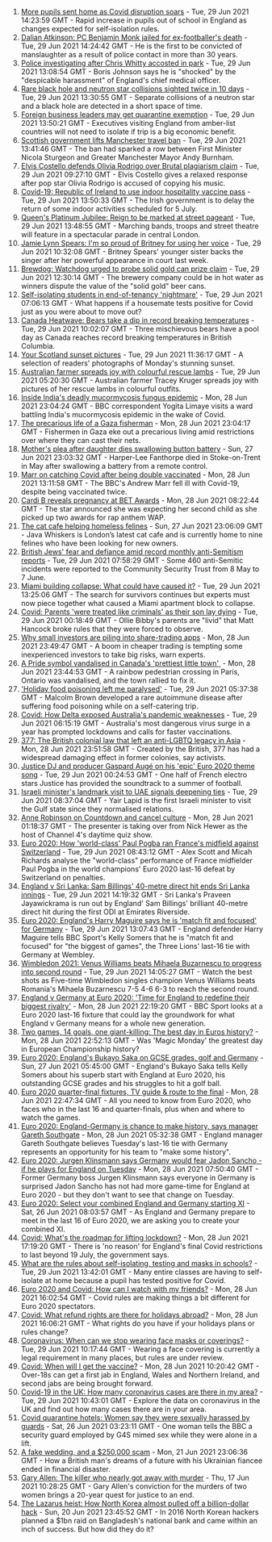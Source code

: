 1. [More pupils sent home as Covid disruption soars](https://www.bbc.co.uk/news/education-57640397) - Tue, 29 Jun 2021 14:23:59 GMT - Rapid increase in pupils out of school in England as changes expected for self-isolation rules.
2. [Dalian Atkinson: PC Benjamin Monk jailed for ex-footballer's death](https://www.bbc.co.uk/news/uk-england-shropshire-57603091) - Tue, 29 Jun 2021 14:24:42 GMT - He is the first to be convicted of manslaughter as a result of police contact in more than 30 years.
3. [Police investigating after Chris Whitty accosted in park](https://www.bbc.co.uk/news/uk-57648608) - Tue, 29 Jun 2021 13:08:54 GMT - Boris Johnson says he is "shocked" by the "despicable harassment" of England's chief medical officer.
4. [Rare black hole and neutron star collisions sighted twice in 10 days](https://www.bbc.co.uk/news/science-environment-57639520) - Tue, 29 Jun 2021 13:30:55 GMT - Separate collisions of a neutron star and a black hole are detected in a short space of time.
5. [Foreign business leaders may get quarantine exemption](https://www.bbc.co.uk/news/business-57644437) - Tue, 29 Jun 2021 13:50:21 GMT - Executives visiting England from amber-list countries will not need to isolate if trip is a big economic benefit.
6. [Scottish government lifts Manchester travel ban](https://www.bbc.co.uk/news/uk-scotland-57652436) - Tue, 29 Jun 2021 13:41:46 GMT - The ban had sparked a row between First Minister Nicola Sturgeon and Greater Manchester Mayor Andy Burnham.
7. [Elvis Costello defends Olivia Rodrigo over Brutal plagiarism claim](https://www.bbc.co.uk/news/entertainment-arts-57650176) - Tue, 29 Jun 2021 09:27:10 GMT - Elvis Costello gives a relaxed response after pop star Olivia Rodrigo is accused of copying his music.
8. [Covid-19: Republic of Ireland to use indoor hospitality vaccine pass](https://www.bbc.co.uk/news/world-europe-57649546) - Tue, 29 Jun 2021 13:50:33 GMT - The Irish government is to delay the return of some indoor activities scheduled for 5 July.
9. [Queen's Platinum Jubilee: Reign to be marked at street pageant](https://www.bbc.co.uk/news/uk-57653812) - Tue, 29 Jun 2021 13:48:55 GMT - Marching bands, troops and street theatre will feature in a spectacular parade in central London.
10. [Jamie Lynn Spears: I'm so proud of Britney for using her voice](https://www.bbc.co.uk/news/entertainment-arts-57649648) - Tue, 29 Jun 2021 10:32:08 GMT - Britney Spears' younger sister backs the singer after her powerful appearance in court last week.
11. [Brewdog: Watchdog urged to probe solid gold can prize claim](https://www.bbc.co.uk/news/business-57650685) - Tue, 29 Jun 2021 12:30:14 GMT - The brewery company could be in hot water as winners dispute the value of the "solid gold" beer cans.
12. [Self-isolating students in end-of-tenancy 'nightmare'](https://www.bbc.co.uk/news/newsbeat-57644652) - Tue, 29 Jun 2021 07:06:13 GMT - What happens if a housemate tests positive for Covid just as you were about to move out?
13. [Canada Heatwave: Bears take a dip in record breaking temperatures](https://www.bbc.co.uk/news/world-us-canada-57651894) - Tue, 29 Jun 2021 10:02:07 GMT - Three mischievous bears have a pool day as Canada reaches record breaking temperatures in British Columbia.
14. [Your Scotland sunset pictures](https://www.bbc.co.uk/news/uk-scotland-57651156) - Tue, 29 Jun 2021 11:36:17 GMT - A selection of readers' photographs of Monday's stunning sunset.
15. [Australian farmer spreads joy with colourful rescue lambs](https://www.bbc.co.uk/news/world-australia-57633456) - Tue, 29 Jun 2021 05:20:30 GMT - Australian farmer Tracey Kruger spreads joy with pictures of her rescue lambs in colourful outfits.
16. [Inside India's deadly mucormycosis fungus epidemic](https://www.bbc.co.uk/news/world-asia-india-57643738) - Mon, 28 Jun 2021 23:04:24 GMT - BBC correspondent Yogita Limaye visits a ward battling India's mucormycosis epidemic in the wake of Covid.
17. [The precarious life of a Gaza fisherman](https://www.bbc.co.uk/news/world-middle-east-57643737) - Mon, 28 Jun 2021 23:04:17 GMT - Fishermen in Gaza eke out a precarious living amid restrictions over where they can cast their nets.
18. [Mother's plea after daughter dies swallowing button battery](https://www.bbc.co.uk/news/uk-57614838) - Sun, 27 Jun 2021 23:03:32 GMT - Harper-Lee Fanthorpe died in Stoke-on-Trent in May after swallowing a battery from a remote control.
19. [Marr on catching Covid after being double vaccinated](https://www.bbc.co.uk/news/health-57640550) - Mon, 28 Jun 2021 13:11:58 GMT - The BBC's Andrew Marr fell ill with Covid-19, despite being vaccinated twice.
20. [Cardi B reveals pregnancy at BET Awards](https://www.bbc.co.uk/news/entertainment-arts-57635316) - Mon, 28 Jun 2021 08:22:44 GMT - The star announced she was expecting her second child as she picked up two awards for rap anthem WAP.
21. [The cat cafe helping homeless felines](https://www.bbc.co.uk/news/uk-england-london-57599899) - Sun, 27 Jun 2021 23:06:09 GMT - Java Whiskers is London’s latest cat cafe and is currently home to nine felines who have been looking for new owners.
22. [British Jews' fear and defiance amid record monthly anti-Semitism reports](https://www.bbc.co.uk/news/uk-57339266) - Tue, 29 Jun 2021 07:58:29 GMT - Some 460 anti-Semitic incidents were reported to the Community Security Trust from 8 May to 7 June.
23. [Miami building collapse: What could have caused it?](https://www.bbc.co.uk/news/world-us-canada-57651025) - Tue, 29 Jun 2021 13:25:06 GMT - The search for survivors continues but experts must now piece together what caused a Miami apartment block to collapse.
24. [Covid: Parents 'were treated like criminals' as their son lay dying](https://www.bbc.co.uk/news/uk-england-essex-57503382) - Tue, 29 Jun 2021 00:18:49 GMT - Ollie Bibby's parents are "livid" that Matt Hancock broke rules that they were forced to observe.
25. [Why small investors are piling into share-trading apps](https://www.bbc.co.uk/news/business-57466918) - Mon, 28 Jun 2021 23:49:47 GMT - A boom in cheaper trading is tempting some inexperienced investors to take big risks, warn experts.
26. [A Pride symbol vandalised in Canada's 'prettiest little town' ](https://www.bbc.co.uk/news/world-us-canada-57616677) - Mon, 28 Jun 2021 23:44:53 GMT - A rainbow pedestrian crossing in Paris, Ontario was vandalised, and the town rallied to fix it.
27. ['Holiday food poisoning left me paralysed'](https://www.bbc.co.uk/news/uk-scotland-edinburgh-east-fife-57598624) - Tue, 29 Jun 2021 05:37:38 GMT - Malcolm Brown developed a rare autoimmune disease after suffering food poisoning while on a self-catering trip.
28. [Covid: How Delta exposed Australia's pandemic weaknesses](https://www.bbc.co.uk/news/world-australia-57647413) - Tue, 29 Jun 2021 06:15:19 GMT - Australia's most dangerous virus surge in a year has prompted lockdowns and calls for faster vaccinations.
29. [377: The British colonial law that left an anti-LGBTQ legacy in Asia](https://www.bbc.co.uk/news/world-asia-57606847) - Mon, 28 Jun 2021 23:51:58 GMT - Created by the British, 377 has had a widespread damaging effect in former colonies, say activists.
30. [Justice DJ and producer Gaspard Augé on his 'epic' Euro 2020 theme song](https://www.bbc.co.uk/news/entertainment-arts-57578738) - Tue, 29 Jun 2021 00:24:53 GMT - One half of French electro stars Justice has provided the soundtrack to a summer of football.
31. [Israeli minister's landmark visit to UAE signals deepening ties](https://www.bbc.co.uk/news/world-middle-east-57530123) - Tue, 29 Jun 2021 08:37:04 GMT - Yair Lapid is the first Israeli minister to visit the Gulf state since they normalised relations.
32. [Anne Robinson on Countdown and cancel culture](https://www.bbc.co.uk/news/entertainment-arts-57528700) - Mon, 28 Jun 2021 01:18:37 GMT - The presenter is taking over from Nick Hewer as the host of Channel 4's daytime quiz show.
33. [Euro 2020: How 'world-class' Paul Pogba ran France's midfield against Switzerland](https://www.bbc.co.uk/sport/av/football/57650577) - Tue, 29 Jun 2021 08:43:12 GMT - Alex Scott and Micah Richards analyse the "world-class" performance of France midfielder Paul Pogba in the world champions' Euro 2020 last-16 defeat by Switzerland on penalties.
34. [England v Sri Lanka: Sam Billings' 40-metre direct hit ends Sri Lanka innings](https://www.bbc.co.uk/sport/av/cricket/57656177) - Tue, 29 Jun 2021 14:19:32 GMT - Sri Lanka's Praveen Jayawickrama is run out by England' Sam Billings' brilliant 40-metre direct hit during the first ODI at Emirates Riverside.
35. [Euro 2020: England's Harry Maguire says he is 'match fit and focused' for Germany](https://www.bbc.co.uk/sport/av/football/57655178) - Tue, 29 Jun 2021 13:07:43 GMT - England defender Harry Maguire tells BBC Sport's Kelly Somers that he is "match fit and focused" for "the biggest of games", the Three Lions' last-16 tie with Germany at Wembley.
36. [Wimbledon 2021: Venus Williams beats Mihaela Buzarnescu to progress into second round](https://www.bbc.co.uk/sport/av/tennis/57654154) - Tue, 29 Jun 2021 14:05:27 GMT - Watch the best shots as Five-time Wimbledon singles champion Venus Williams beats Romania's Mihaela Buzarnescu 7-5 4-6 6-3 to reach the second round.
37. [England v Germany at Euro 2020: 'Time for England to redefine their biggest rivalry'](https://www.bbc.co.uk/sport/football/57611058) - Mon, 28 Jun 2021 22:19:20 GMT - BBC Sport looks at a Euro 2020 last-16 fixture that could lay the groundwork for what England v Germany means for a whole new generation.
38. [Two games, 14 goals, one giant-killing: The best day in Euros history?](https://www.bbc.co.uk/sport/football/57646653) - Mon, 28 Jun 2021 22:52:13 GMT - Was 'Magic Monday' the greatest day in European Championship history?
39. [Euro 2020: England's Bukayo Saka on GCSE grades, golf and Germany](https://www.bbc.co.uk/sport/av/football/57623526) - Sun, 27 Jun 2021 05:45:00 GMT - England's Bukayo Saka tells Kelly Somers about his superb start with England at Euro 2020, his outstanding GCSE grades and his struggles to hit a golf ball.
40. [Euro 2020 quarter-final fixtures, TV guide & route to the final](https://www.bbc.co.uk/sport/football/57516261) - Mon, 28 Jun 2021 22:47:34 GMT - All you need to know from Euro 2020, who faces who in the last 16 and quarter-finals, plus when and where to watch the games.
41. [Euro 2020: England-Germany is chance to make history, says manager Gareth Southgate](https://www.bbc.co.uk/sport/football/57632409) - Mon, 28 Jun 2021 05:32:38 GMT - England manager Gareth Southgate believes Tuesday's last-16 tie with Germany represents an opportunity for his team to "make some history".
42. [Euro 2020: Jurgen Klinsmann says Germany would fear Jadon Sancho - if he plays for England on Tuesday](https://www.bbc.co.uk/sport/football/57628516) - Mon, 28 Jun 2021 07:50:40 GMT - Former Germany boss Jurgen Klinsmann says everyone in Germany is surprised Jadon Sancho has not had more game-time for England at Euro 2020 - but they don't want to see that change on Tuesday.
43. [Euro 2020: Select your combined England and Germany starting XI](https://www.bbc.co.uk/sport/football/57598882) - Sat, 26 Jun 2021 08:03:57 GMT - As England and Germany prepare to meet in the last 16 of Euro 2020, we are asking you to create your combined XI.
44. [Covid: What's the roadmap for lifting lockdown?](https://www.bbc.co.uk/news/explainers-52530518) - Mon, 28 Jun 2021 17:19:20 GMT - There is 'no reason' for England's final Covid restrictions to last beyond 19 July, the government says.
45. [What are the rules about self-isolating, testing and masks in schools?](https://www.bbc.co.uk/news/education-51643556) - Tue, 29 Jun 2021 13:42:01 GMT - Many entire classes are having to self-isolate at home because a pupil has tested positive for Covid.
46. [Euro 2020 and Covid: How can I watch with my friends?](https://www.bbc.co.uk/news/uk-57386719) - Mon, 28 Jun 2021 16:02:54 GMT - Covid rules are making things a bit different for Euro 2020 spectators.
47. [Covid: What refund rights are there for holidays abroad?](https://www.bbc.co.uk/news/business-51615412) - Mon, 28 Jun 2021 16:06:21 GMT - What rights do you have if your holidays plans or rules change?
48. [Coronavirus: When can we stop wearing face masks or coverings?](https://www.bbc.co.uk/news/health-51205344) - Tue, 29 Jun 2021 10:17:44 GMT - Wearing a face covering is currently a legal requirement in many places, but rules are under review.
49. [Covid: When will I get the vaccine?](https://www.bbc.co.uk/news/health-55045639) - Mon, 28 Jun 2021 10:20:42 GMT - Over-18s can get a first jab in England, Wales and Northern Ireland, and second jabs are being brought forward.
50. [Covid-19 in the UK: How many coronavirus cases are there in my area?](https://www.bbc.co.uk/news/uk-51768274) - Tue, 29 Jun 2021 10:43:01 GMT - Explore the data on coronavirus in the UK and find out how many cases there are in your area.
51. [Covid quarantine hotels: Women say they were sexually harassed by guards](https://www.bbc.co.uk/news/stories-57609164) - Sat, 26 Jun 2021 03:23:11 GMT - One woman tells the BBC a security guard employed by G4S mimed sex while they were alone in a lift.
52. [A fake wedding, and a $250,000 scam](https://www.bbc.co.uk/news/world-europe-57358241) - Mon, 21 Jun 2021 23:06:36 GMT - How a British man's dreams of a future with his Ukrainian fiancee ended in financial disaster.
53. [Gary Allen: The killer who nearly got away with murder](https://www.bbc.co.uk/news/uk-england-57331321) - Thu, 17 Jun 2021 10:28:25 GMT - Gary Allen's conviction for the murders of two women brings a 20-year quest for justice to an end.
54. [The Lazarus heist: How North Korea almost pulled off a billion-dollar hack](https://www.bbc.co.uk/news/stories-57520169) - Sun, 20 Jun 2021 23:45:52 GMT - In 2016 North Korean hackers planned a $1bn raid on Bangladesh's national bank and came within an inch of success. But how did they do it?
